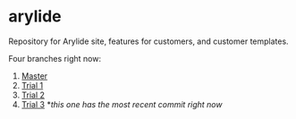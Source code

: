 # arylide
Repository for Arylide site, features for customers, and customer templates.

Four branches right now:  
1. [Master](https://rawgit.com/stucoston/arylide/master/index.html)  
2. [Trial 1](https://rawgit.com/stucoston/arylide/trial1/index.html)  
3. [Trial 2](https://rawgit.com/stucoston/arylide/trial2/index.html)  
4. [Trial 3](https://rawgit.com/stucoston/arylide/trial3/index.html) **this one has the most recent commit right now*
